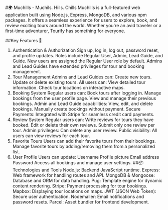 
#🌍 Muchills - Muchils.  Hiils.  Chills
Muchills is a full-featured web application built using Node.js, Express, MongoDB, and various npm packages. It offers a seamless experience for users to explore, book, and review exciting tours around the world. Whether you're an avid traveler or a first-time adventurer, Tourify has something for everyone.

##Key Features 📝
1. Authentication & Authorization
Sign up, log in, log out, password reset, and profile updates.
Roles include Regular User, Admin, Lead Guide, and Guide.
New users are assigned the Regular User role by default.
Admins and Lead Guides have extended privileges for tour and booking management.
2. Tour Management
Admins and Lead Guides can:
Create new tours.
Update or delete existing tours.
All users can:
View detailed tour information.
Check tour locations on interactive maps.
3. Booking System
Regular users can:
Book tours after logging in.
Manage bookings from the user profile page.
View and manage their previous bookings.
Admin and Lead Guide capabilities:
View, edit, and delete bookings.
Manually create bookings without payment.
Secure Payments: Integrated with Stripe for seamless credit card payments.
4. Review System
Regular users can:
Write reviews for tours they have booked.
Edit or delete their own reviews.
Submit only one review per tour.
Admin privileges: Can delete any user review.
Public visibility: All users can view reviews for each tour.
5. Favorite Tours
Users can add their favorite tours from their bookings.
Manage favorite tours by adding/removing them from a personalized list.
6. User Profile
Users can update:
Username
Profile picture
Email address
Password
Access all bookings and manage user settings.
##📦 Technologies and Tools
Node.js: Backend JavaScript runtime.
Express: Web framework for handling routes and API.
MongoDB & Mongoose: Database and ORM for data handling.
Pug: Template engine for dynamic content rendering.
Stripe: Payment processing for tour bookings.
Mapbox: Displaying tour locations on maps.
JWT (JSON Web Token): Secure user authentication.
Nodemailer: Email notifications and password resets.
Parcel: Asset bundler for frontend development.
